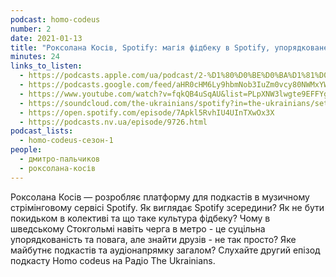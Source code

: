 ```yaml
---
podcast: homo-codeus
number: 2
date: 2021-01-13
title: "Роксолана Косів, Spotify: магія фідбеку в Spotify, упорядковане життя в Швеції, майбутнє подкастів"
minutes: 24
links_to_listen:
  - https://podcasts.apple.com/ua/podcast/2-%D1%80%D0%BE%D0%BA%D1%81%D0%BE%D0%BB%D0%B0%D0%BD%D0%B0-%D0%BA%D0%BE%D1%81%D1%96%D0%B2-spotify-%D0%BC%D0%B0%D0%B3%D1%96%D1%8F-%D1%84%D1%96%D0%B4%D0%B1%D0%B5%D0%BA%D1%83-%D0%B2-spotify-%D1%83%D0%BF%D0%BE%D1%80%D1%8F%D0%B4%D0%BA%D0%BE%D0%B2%D0%B0%D0%BD%D0%B5/id1546619215?i=1000505189667
  - https://podcasts.google.com/feed/aHR0cHM6Ly9hbmNob3IuZm0vcy80NWMxYWM3NC9wb2RjYXN0L3Jzcw/episode/M2RmNDI2ZGQtOWQ2MS00NjQyLWI3OGQtNzM1NTBlMDJkMmM3?sa=X&ved=0CAUQkfYCahcKEwiwqeCBuqL-AhUAAAAAHQAAAAAQAQ
  - https://www.youtube.com/watch?v=fqkQB4uSqAU&list=PLpXNW3lwgte9EFFYgYMaHfI9kH08fy7rW&index=2
  - https://soundcloud.com/the-ukrainians/spotify?in=the-ukrainians/sets/homo-codeus
  - https://open.spotify.com/episode/7Apkl5RvhIU4UInTXwOx3X
  - https://podcasts.nv.ua/episode/9726.html
podcast_lists:
  - homo-codeus-сезон-1
people:
  - дмитро-пальчиков
  - роксолана-косів
---
```


Роксолана Косів — розробляє платформу для подкастів в музичному стрімінговому
сервісі Spotify. Як виглядає Spotify зсередини? Як не бути покидьком в
колективі та що таке культура фідбеку? Чому в шведському Стокгольмі навіть
черга в метро - це суцільна упорядкованість та повага, але знайти друзів - не
так просто? Яке майбутнє подкастів та аудіонапрямку загалом? Слухайте другий
епізод подкасту Homo codeus на Радіо The Ukrainians.
